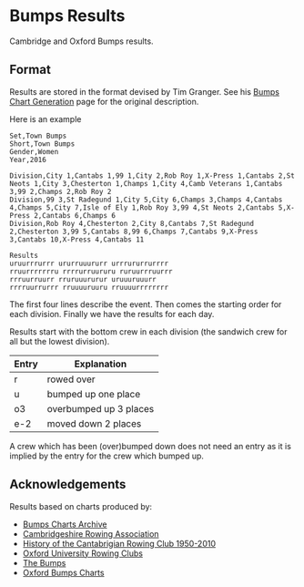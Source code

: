 # Bumps Results

Cambridge and Oxford Bumps results.

## Format

Results are stored in the format devised by Tim Granger. See his [Bumps Chart Generation](http://www.mcshane.org/bumps/create.html) page for the original description.

Here is an example

    Set,Town Bumps
    Short,Town Bumps
    Gender,Women
    Year,2016

    Division,City 1,Cantabs 1,99 1,City 2,Rob Roy 1,X-Press 1,Cantabs 2,St Neots 1,City 3,Chesterton 1,Champs 1,City 4,Camb Veterans 1,Cantabs 3,99 2,Champs 2,Rob Roy 2
    Division,99 3,St Radegund 1,City 5,City 6,Champs 3,Champs 4,Cantabs 4,Champs 5,City 7,Isle of Ely 1,Rob Roy 3,99 4,St Neots 2,Cantabs 5,X-Press 2,Cantabs 6,Champs 6
    Division,Rob Roy 4,Chesterton 2,City 8,Cantabs 7,St Radegund 2,Chesterton 3,99 5,Cantabs 8,99 6,Champs 7,Cantabs 9,X-Press 3,Cantabs 10,X-Press 4,Cantabs 11

    Results
    uruurrrurrr ururruuururr urrrururrurrrr
    rruurrrrrrru rrrrurruururu ruruurrruurrr
    rrruurruurr rruruuururur uruuuruuurr
    rrrruurrurrr rruuuuruuru rruuuurrrrrrrr

The first four lines describe the event. Then comes the starting order for each division. Finally we have the results for each day.

Results start with the bottom crew in each division (the sandwich crew for all but the lowest division).

| Entry | Explanation            |
| ----- | ---------------------- |
| r     | rowed over             |
| u     | bumped up one place    |
| o3    | overbumped up 3 places |
| e-2   | moved down 2 places    | 

A crew which has been (over)bumped down does not need an entry as it is implied by the entry for the crew which bumped up.

## Acknowledgements
Results based on charts produced by:

- [Bumps Charts Archive](http://www.mcshane.org/bumps/)
- [Cambridgeshire Rowing Association](http://www.crarowing.co.uk/town-bumps/about-the-cra-town-bumps/results/historic-bumps-results)
- [History of the Cantabrigian Rowing Club 1950-2010](http://www.cantabsrowing.org.uk/history-of-the-cantabrigian-rowing-club-1950-2010/)
- [Oxford University Rowing Clubs](http://www.ourcs.org.uk/)
- [The Bumps](http://www.thebumps.co.uk/)
- [Oxford Bumps Charts](http://eodg.atm.ox.ac.uk/user/dudhia/rowing/bumps/)
